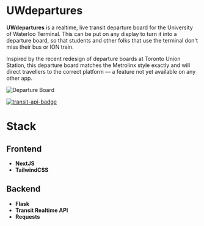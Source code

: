 # UWdepartures

**UWdepartures** is a realtime, live transit departure board for the University of Waterloo Terminal. This can be put on any display to turn it into a departure board, so that students and other folks that use the terminal don't miss their bus or ION train.

Inspired by the recent redesign of departure boards at Toronto Union Station, this departure board matches the Metrolinx style exactly and will direct travellers to the correct platform — a feature not yet available on any other app.

![Departure Board](https://github.com/user-attachments/assets/7a37f3a9-e571-452c-b31f-0d3ee9758a50)

[![transit-api-badge](https://github.com/user-attachments/assets/c5346007-dc27-4492-9296-565cee567e85)](https://transitapp.com/apis)


# Stack
## Frontend
* **NextJS**
* **TailwindCSS**

## Backend
* **Flask**
* **Transit Realtime API**
* **Requests**
